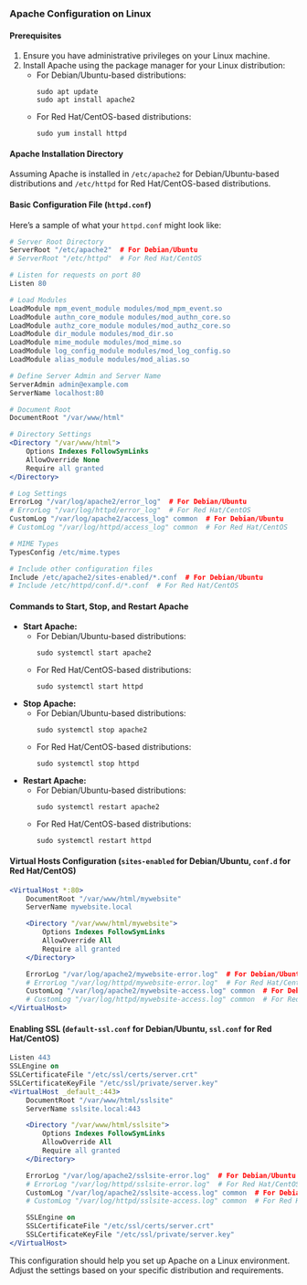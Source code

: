 ### Apache Configuration on Linux

#### Prerequisites
1. Ensure you have administrative privileges on your Linux machine.
2. Install Apache using the package manager for your Linux distribution:
   - For Debian/Ubuntu-based distributions:
     ```shell
     sudo apt update
     sudo apt install apache2
     ```
   - For Red Hat/CentOS-based distributions:
     ```shell
     sudo yum install httpd
     ```

#### Apache Installation Directory
Assuming Apache is installed in `/etc/apache2` for Debian/Ubuntu-based distributions and `/etc/httpd` for Red Hat/CentOS-based distributions.

#### Basic Configuration File (`httpd.conf`)

Here’s a sample of what your `httpd.conf` might look like:

```apache
# Server Root Directory
ServerRoot "/etc/apache2"  # For Debian/Ubuntu
# ServerRoot "/etc/httpd"  # For Red Hat/CentOS

# Listen for requests on port 80
Listen 80

# Load Modules
LoadModule mpm_event_module modules/mod_mpm_event.so
LoadModule authn_core_module modules/mod_authn_core.so
LoadModule authz_core_module modules/mod_authz_core.so
LoadModule dir_module modules/mod_dir.so
LoadModule mime_module modules/mod_mime.so
LoadModule log_config_module modules/mod_log_config.so
LoadModule alias_module modules/mod_alias.so

# Define Server Admin and Server Name
ServerAdmin admin@example.com
ServerName localhost:80

# Document Root
DocumentRoot "/var/www/html"

# Directory Settings
<Directory "/var/www/html">
    Options Indexes FollowSymLinks
    AllowOverride None
    Require all granted
</Directory>

# Log Settings
ErrorLog "/var/log/apache2/error_log"  # For Debian/Ubuntu
# ErrorLog "/var/log/httpd/error_log"  # For Red Hat/CentOS
CustomLog "/var/log/apache2/access_log" common  # For Debian/Ubuntu
# CustomLog "/var/log/httpd/access_log" common  # For Red Hat/CentOS

# MIME Types
TypesConfig /etc/mime.types

# Include other configuration files
Include /etc/apache2/sites-enabled/*.conf  # For Debian/Ubuntu
# Include /etc/httpd/conf.d/*.conf  # For Red Hat/CentOS
```

#### Commands to Start, Stop, and Restart Apache

- **Start Apache:**
  - For Debian/Ubuntu-based distributions:
    ```shell
    sudo systemctl start apache2
    ```
  - For Red Hat/CentOS-based distributions:
    ```shell
    sudo systemctl start httpd
    ```
- **Stop Apache:**
  - For Debian/Ubuntu-based distributions:
    ```shell
    sudo systemctl stop apache2
    ```
  - For Red Hat/CentOS-based distributions:
    ```shell
    sudo systemctl stop httpd
    ```
- **Restart Apache:**
  - For Debian/Ubuntu-based distributions:
    ```shell
    sudo systemctl restart apache2
    ```
  - For Red Hat/CentOS-based distributions:
    ```shell
    sudo systemctl restart httpd
    ```

#### Virtual Hosts Configuration (`sites-enabled` for Debian/Ubuntu, `conf.d` for Red Hat/CentOS)

```apache
<VirtualHost *:80>
    DocumentRoot "/var/www/html/mywebsite"
    ServerName mywebsite.local

    <Directory "/var/www/html/mywebsite">
        Options Indexes FollowSymLinks
        AllowOverride All
        Require all granted
    </Directory>

    ErrorLog "/var/log/apache2/mywebsite-error.log"  # For Debian/Ubuntu
    # ErrorLog "/var/log/httpd/mywebsite-error.log"  # For Red Hat/CentOS
    CustomLog "/var/log/apache2/mywebsite-access.log" common  # For Debian/Ubuntu
    # CustomLog "/var/log/httpd/mywebsite-access.log" common  # For Red Hat/CentOS
</VirtualHost>
```

#### Enabling SSL (`default-ssl.conf` for Debian/Ubuntu, `ssl.conf` for Red Hat/CentOS)

```apache
Listen 443
SSLEngine on
SSLCertificateFile "/etc/ssl/certs/server.crt"
SSLCertificateKeyFile "/etc/ssl/private/server.key"
<VirtualHost _default_:443>
    DocumentRoot "/var/www/html/sslsite"
    ServerName sslsite.local:443

    <Directory "/var/www/html/sslsite">
        Options Indexes FollowSymLinks
        AllowOverride All
        Require all granted
    </Directory>

    ErrorLog "/var/log/apache2/sslsite-error.log"  # For Debian/Ubuntu
    # ErrorLog "/var/log/httpd/sslsite-error.log"  # For Red Hat/CentOS
    CustomLog "/var/log/apache2/sslsite-access.log" common  # For Debian/Ubuntu
    # CustomLog "/var/log/httpd/sslsite-access.log" common  # For Red Hat/CentOS

    SSLEngine on
    SSLCertificateFile "/etc/ssl/certs/server.crt"
    SSLCertificateKeyFile "/etc/ssl/private/server.key"
</VirtualHost>
```

This configuration should help you set up Apache on a Linux environment. Adjust the settings based on your specific distribution and requirements.
